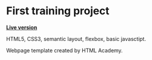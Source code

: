 # First training project

<strong><a href="https://fairlytales.github.io/projects/barbershop/index.html">Live version</a></strong>

HTML5, CSS3, semantic layout, flexbox, basic javasctipt.

Webpage template created by HTML Academy.
